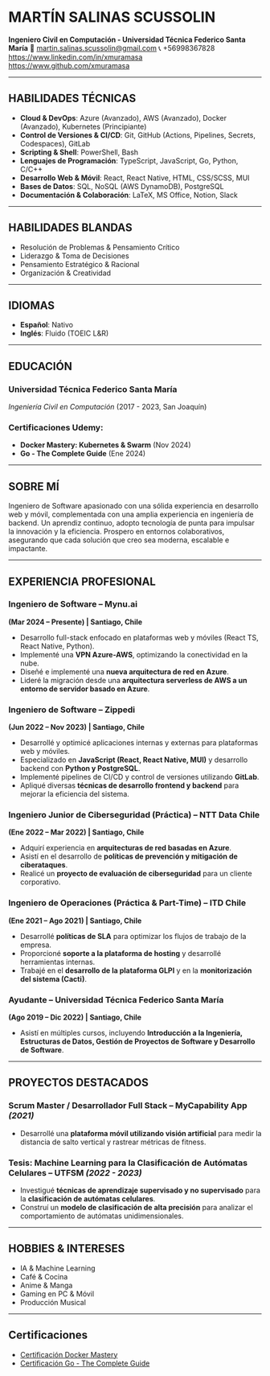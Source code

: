 # MARTÍN SALINAS SCUSSOLIN
**Ingeniero Civil en Computación - Universidad Técnica Federico Santa María**
📧 martin.salinas.scussolin@gmail.com
📞 +56998367828
https://www.linkedin.com/in/xmuramasa
https://www.github.com/xmuramasa

---

## **HABILIDADES TÉCNICAS**
- **Cloud & DevOps**: Azure (Avanzado), AWS (Avanzado), Docker (Avanzado), Kubernetes (Principiante)
- **Control de Versiones & CI/CD**: Git, GitHub (Actions, Pipelines, Secrets, Codespaces), GitLab
- **Scripting & Shell**: PowerShell, Bash
- **Lenguajes de Programación**: TypeScript, JavaScript, Go, Python, C/C++
- **Desarrollo Web & Móvil**: React, React Native, HTML, CSS/SCSS, MUI
- **Bases de Datos**: SQL, NoSQL (AWS DynamoDB), PostgreSQL
- **Documentación & Colaboración**: LaTeX, MS Office, Notion, Slack

---

## **HABILIDADES BLANDAS**
- Resolución de Problemas & Pensamiento Crítico
- Liderazgo & Toma de Decisiones
- Pensamiento Estratégico & Racional
- Organización & Creatividad

---

## **IDIOMAS**
- **Español**: Nativo
- **Inglés**: Fluido (TOEIC L&R)

---

## **EDUCACIÓN**
### **Universidad Técnica Federico Santa María**
_Ingeniería Civil en Computación_ (2017 - 2023, San Joaquín)

### **Certificaciones Udemy:**
- **Docker Mastery: Kubernetes & Swarm** (Nov 2024)
- **Go - The Complete Guide** (Ene 2024)

---

## **SOBRE MÍ**
Ingeniero de Software apasionado con una sólida experiencia en desarrollo web y móvil, complementada con una amplia experiencia en ingeniería de backend. Un aprendiz continuo, adopto tecnología de punta para impulsar la innovación y la eficiencia. Prospero en entornos colaborativos, asegurando que cada solución que creo sea moderna, escalable e impactante.

---

## **EXPERIENCIA PROFESIONAL**
### **Ingeniero de Software** – Mynu.ai
**(Mar 2024 – Presente) | Santiago, Chile**
- Desarrollo full-stack enfocado en plataformas web y móviles (React TS, React Native, Python).
- Implementé una **VPN Azure-AWS**, optimizando la conectividad en la nube.
- Diseñé e implementé una **nueva arquitectura de red en Azure**.
- Lideré la migración desde una **arquitectura serverless de AWS a un entorno de servidor basado en Azure**.

### **Ingeniero de Software** – Zippedi
**(Jun 2022 – Nov 2023) | Santiago, Chile**
- Desarrollé y optimicé aplicaciones internas y externas para plataformas web y móviles.
- Especializado en **JavaScript (React, React Native, MUI)** y desarrollo backend con **Python y PostgreSQL**.
- Implementé pipelines de CI/CD y control de versiones utilizando **GitLab**.
- Apliqué diversas **técnicas de desarrollo frontend y backend** para mejorar la eficiencia del sistema.

### **Ingeniero Junior de Ciberseguridad (Práctica)** – NTT Data Chile
**(Ene 2022 – Mar 2022) | Santiago, Chile**
- Adquirí experiencia en **arquitecturas de red basadas en Azure**.
- Asistí en el desarrollo de **políticas de prevención y mitigación de ciberataques**.
- Realicé un **proyecto de evaluación de ciberseguridad** para un cliente corporativo.

### **Ingeniero de Operaciones (Práctica & Part-Time)** – ITD Chile
**(Ene 2021 – Ago 2021) | Santiago, Chile**
- Desarrollé **políticas de SLA** para optimizar los flujos de trabajo de la empresa.
- Proporcioné **soporte a la plataforma de hosting** y desarrollé herramientas internas.
- Trabajé en el **desarrollo de la plataforma GLPI** y en la **monitorización del sistema (Cacti)**.

### **Ayudante** – Universidad Técnica Federico Santa María
**(Ago 2019 – Dic 2022) | Santiago, Chile**
- Asistí en múltiples cursos, incluyendo **Introducción a la Ingeniería, Estructuras de Datos, Gestión de Proyectos de Software y Desarrollo de Software**.

---

## **PROYECTOS DESTACADOS**
### **Scrum Master / Desarrollador Full Stack** – MyCapability App *(2021)*
- Desarrollé una **plataforma móvil utilizando visión artificial** para medir la distancia de salto vertical y rastrear métricas de fitness.

### **Tesis: Machine Learning para la Clasificación de Autómatas Celulares** – UTFSM *(2022 - 2023)*
- Investigué **técnicas de aprendizaje supervisado y no supervisado** para la **clasificación de autómatas celulares**.
- Construí un **modelo de clasificación de alta precisión** para analizar el comportamiento de autómatas unidimensionales.

---

## **HOBBIES & INTERESES**
- IA & Machine Learning
- Café & Cocina
- Anime & Manga
- Gaming en PC & Móvil
- Producción Musical

---

## **Certificaciones**
- [Certificación Docker Mastery](https://ude.my/UC-1f7746b7-d6a1-4c72-893b-a08eb3da0840)
- [Certificación Go - The Complete Guide](https://ude.my/UC-8ba31ac6-81ec-49f8-8073-87bb125f026e)
